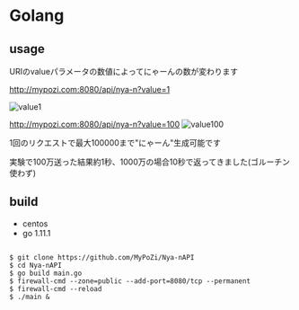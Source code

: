 # Golang

## usage

URIのvalueパラメータの数値によってにゃーんの数が変わります


http://mypozi.com:8080/api/nya-n?value=1

![value1](https://github.com/MyPoZi/Nya-nAPI/blob/master/value1.png)


http://mypozi.com:8080/api/nya-n?value=100
![value100](https://github.com/MyPoZi/Nya-nAPI/blob/master/value100.png)


1回のリクエストで最大100000まで"にゃーん"生成可能です

実験で100万送った結果約1秒、1000万の場合10秒で返ってきました(ゴルーチン使わず)

## build

- centos
- go 1.11.1
```

$ git clone https://github.com/MyPoZi/Nya-nAPI
$ cd Nya-nAPI
$ go build main.go
$ firewall-cmd --zone=public --add-port=8080/tcp --permanent
$ firewall-cmd --reload
$ ./main &

```